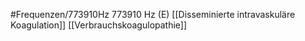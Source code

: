 #Frequenzen/773910Hz
773910 Hz (E)
[[Disseminierte intravaskuläre Koagulation]]
[[Verbrauchskoagulopathie]]
